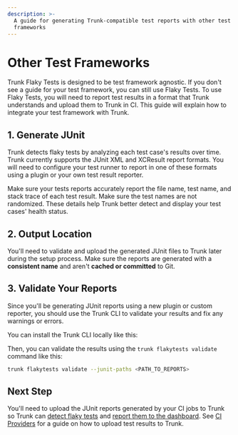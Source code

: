 ```yaml
---
description: >-
  A guide for generating Trunk-compatible test reports with other test
  frameworks
---
```


# Other Test Frameworks

Trunk Flaky Tests is designed to be test framework agnostic. If you don't see a guide for your test framework, you can still use Flaky Tests. To use Flaky Tests, you will need to report test results in a format that Trunk understands and upload them to Trunk in CI. This guide will explain how to integrate your test framework with Trunk.

## 1. Generate JUnit

Trunk detects flaky tests by analyzing each test case's results over time. Trunk currently supports the JUnit XML and XCResult report formats. You will need to configure your test runner to report in one of these formats using a plugin or your own test result reporter.

Make sure your tests reports accurately report the file name, test name, and stack trace of each test result. Make sure the test names are not randomized. These details help Trunk better detect and display your test cases' health status.

## 2. Output Location

You'll need to validate and upload the generated JUnit files to Trunk later during the setup process. Make sure the reports are generated with a **consistent name** and aren't **cached or committed** to Git.

## 3. Validate Your Reports

Since you'll be generating JUnit reports using a new plugin or custom reporter, you should use the Trunk CLI to validate your results and fix any warnings or errors.

You can install the Trunk CLI locally like this:

Then, you can validate the results using the `trunk flakytests validate` command like this:

```bash
trunk flakytests validate --junit-paths <PATH_TO_REPORTS>
```

## Next Step

You'll need to upload the JUnit reports generated by your CI jobs to Trunk so Trunk can [detect flaky tests](../../detection.md) and [report them to the dashboard](../../dashboard.md). See [CI Providers](https://docs.trunk.io/flaky-tests/get-started/ci-providers) for a guide on how to upload test results to Trunk.
